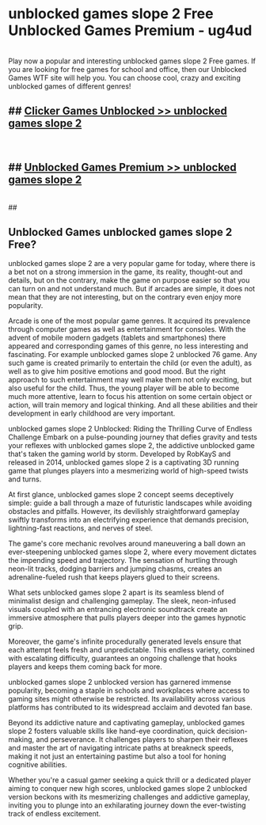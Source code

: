 # unblocked games slope 2 Free Unblocked Games Premium - ug4ud <br>
<br>
Play now a popular and interesting unblocked games slope 2 Free games. If you are looking for free games for school and office, then our Unblocked Games WTF site will help you. You can choose cool, crazy and exciting unblocked games of different genres!


## ##  [Clicker Games Unblocked >> unblocked games slope 2](http://freeplayer.one?title=unblocked_games_slope_2&ref=M1)
  <br>

##  ## [Unblocked Games Premium >> unblocked games slope 2](http://freeplayer.one?title=unblocked_games_slope_2&ref=M1)
  <br>
  ##



## Unblocked Games unblocked games slope 2 Free?

unblocked games slope 2 are a very popular game for today, where there is a bet not on a strong immersion in the game, its reality, thought-out and details, but on the contrary, make the game on purpose easier so that you can turn on and not understand much. But if arcades are simple, it does not mean that they are not interesting, but on the contrary even enjoy more popularity.

Arcade is one of the most popular game genres. It acquired its prevalence through computer games as well as entertainment for consoles. With the advent of mobile modern gadgets (tablets and smartphones) there appeared and corresponding games of this genre, no less interesting and fascinating. For example unblocked games slope 2 unblocked 76 game. Any such game is created primarily to entertain the child (or even the adult), as well as to give him positive emotions and good mood. But the right approach to such entertainment may well make them not only exciting, but also useful for the child. Thus, the young player will be able to become much more attentive, learn to focus his attention on some certain object or action, will train memory and logical thinking. And all these abilities and their development in early childhood are very important.

unblocked games slope 2 Unblocked: Riding the Thrilling Curve of Endless Challenge
Embark on a pulse-pounding journey that defies gravity and tests your reflexes with unblocked games slope 2, the addictive unblocked game that's taken the gaming world by storm. Developed by RobKayS and released in 2014, unblocked games slope 2 is a captivating 3D running game that plunges players into a mesmerizing world of high-speed twists and turns.

At first glance, unblocked games slope 2 concept seems deceptively simple: guide a ball through a maze of futuristic landscapes while avoiding obstacles and pitfalls. However, its devilishly straightforward gameplay swiftly transforms into an electrifying experience that demands precision, lightning-fast reactions, and nerves of steel.

The game's core mechanic revolves around maneuvering a ball down an ever-steepening unblocked games slope 2, where every movement dictates the impending speed and trajectory. The sensation of hurtling through neon-lit tracks, dodging barriers and jumping chasms, creates an adrenaline-fueled rush that keeps players glued to their screens.

What sets unblocked games slope 2 apart is its seamless blend of minimalist design and challenging gameplay. The sleek, neon-infused visuals coupled with an entrancing electronic soundtrack create an immersive atmosphere that pulls players deeper into the games hypnotic grip.

Moreover, the game's infinite procedurally generated levels ensure that each attempt feels fresh and unpredictable. This endless variety, combined with escalating difficulty, guarantees an ongoing challenge that hooks players and keeps them coming back for more.

unblocked games slope 2 unblocked version has garnered immense popularity, becoming a staple in schools and workplaces where access to gaming sites might otherwise be restricted. Its availability across various platforms has contributed to its widespread acclaim and devoted fan base.

Beyond its addictive nature and captivating gameplay, unblocked games slope 2 fosters valuable skills like hand-eye coordination, quick decision-making, and perseverance. It challenges players to sharpen their reflexes and master the art of navigating intricate paths at breakneck speeds, making it not just an entertaining pastime but also a tool for honing cognitive abilities.

Whether you're a casual gamer seeking a quick thrill or a dedicated player aiming to conquer new high scores, unblocked games slope 2 unblocked version beckons with its mesmerizing challenges and addictive gameplay, inviting you to plunge into an exhilarating journey down the ever-twisting track of endless excitement.